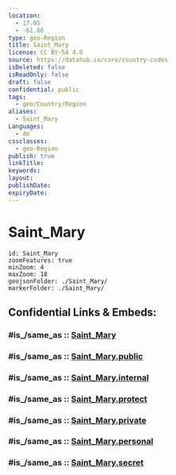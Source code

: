 ```yaml
---
location:
  - 17.05
  - -61.86
type: geo-Region
title: Saint_Mary
license: CC BY-SA 4.0
source: https://datahub.io/core/country-codes
isDeleted: false
isReadOnly: false
draft: false
confidential: public
tags:
  - geo/Country/Region
aliases:
  - Saint_Mary
Languages:
  - de
cssclasses:
  - geo-Region
publish: true
linkTitle:
keywords:
layout:
publishDate:
expiryDate:
---
```


# Saint_Mary

```leaflet
id: Saint_Mary
zoomFeatures: true 
minZoom: 4 
maxZoom: 18
geojsonFolder: ./Saint_Mary/
markerFolder: ./Saint_Mary/
```


## Confidential Links & Embeds: 

### #is_/same_as :: [Saint_Mary](/_Standards/Earth/Continent/America~Caribbean/Antigua_and_Barbuda/Counties/Saint_Mary.md) 

### #is_/same_as :: [Saint_Mary.public](/_public/Earth/Continent/America~Caribbean/Antigua_and_Barbuda/Counties/Saint_Mary.public.md) 

### #is_/same_as :: [Saint_Mary.internal](/_internal/Earth/Continent/America~Caribbean/Antigua_and_Barbuda/Counties/Saint_Mary.internal.md) 

### #is_/same_as :: [Saint_Mary.protect](/_protect/Earth/Continent/America~Caribbean/Antigua_and_Barbuda/Counties/Saint_Mary.protect.md) 

### #is_/same_as :: [Saint_Mary.private](/_private/Earth/Continent/America~Caribbean/Antigua_and_Barbuda/Counties/Saint_Mary.private.md) 

### #is_/same_as :: [Saint_Mary.personal](/_personal/Earth/Continent/America~Caribbean/Antigua_and_Barbuda/Counties/Saint_Mary.personal.md) 

### #is_/same_as :: [Saint_Mary.secret](/_secret/Earth/Continent/America~Caribbean/Antigua_and_Barbuda/Counties/Saint_Mary.secret.md)

